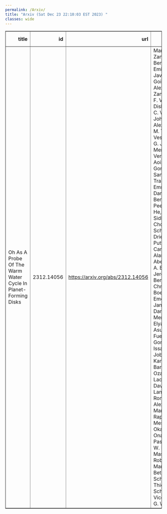 ```yaml
---
permalink: /Arxiv/
title: "Arxiv (Sat Dec 23 22:10:03 EST 2023) "
classes: wide
---
```

<table border="1" class="dataframe">
  <thead>
    <tr style="text-align: right;">
      <th>title</th>
      <th>id</th>
      <th>url</th>
      <th>authors</th>
      <th>Local Authors</th>
    </tr>
  </thead>
  <tbody>
    <tr>
      <td>Oh As A Probe Of The Warm Water Cycle In Planet-Forming Disks</td>
      <td>2312.14056</td>
      <td><a href="https://arxiv.org/abs/2312.14056" target="_blank">https://arxiv.org/abs/2312.14056</a></td>
      <td>Marion Zannese, Benoît Tabone, Emilie Habart, Javier R. Goicoechea, Alexandre Zanchet, Ewine F. Van Dishoeck, Marc C. Van Hemert, John H. Black, Alexander G. G. M. Tielens, A. Veselinova, P. G. Jambrina, M. Menendez, E. Verdasco, F. J. Aoiz, L. Gonzalez-Sanchez, Boris Trahin, Emmanuel Dartois, Olivier Berné, Els Peeters, Jinhua He, Ameek Sidhu, Ryan Chown, Ilane Schroetter, Dries Van De Putte, Amélie Canin, Felipe Alarcón, Alain Abergel, Edwin A. Bergin, Jeronimo Bernard-Salas, Christiaan Boersma, Emeric Bron, Jan Cami, Daniel Dicken, Meriem Elyajouri, Asunción Fuente, Karl D. Gordon, Lina Issa, Christine Joblin, Olga Kannavou, Baria Khan, Ozan Lacinbala, David Languignon, Romane Le Gal, Alexandros Maragkoudakis, Raphael Meshaka, Yoko Okada, Takashi Onaka, Sofia Pasquini, Marc W. Pound, Massimo Robberto, Markus Röllig, Bethany Schefter, Thiébaut Schirmer, Sílvia Vicente, Mark G. Wolfire</td>
      <td>Ryan Chown</td>
    </tr>
  </tbody>
</table>